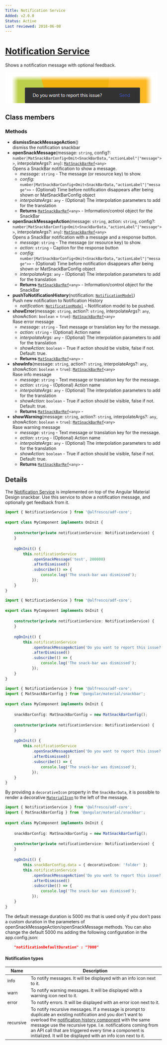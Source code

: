 ```yaml
---
Title: Notification Service
Added: v2.0.0
Status: Active
Last reviewed: 2018-06-08
---
```


# [Notification Service](../../../lib/core/src/lib/notifications/services/notification.service.ts "Defined in notification.service.ts")

Shows a notification message with optional feedback.

![Notification Service screenshot](../../docassets/images/NotiService.png)

## Class members

### Methods

-   **dismissSnackMessageAction**()<br/>
    dismiss the notification snackbar
-   **openSnackMessage**(message: `string`, config?: `number|MatSnackBarConfig<Omit<SnackBarData,"actionLabel"|"message">>`, interpolateArgs?: `any`): [`MatSnackBarRef`](https://material.angular.io/components/snack-bar/overview)`<any>`<br/>
    Opens a SnackBar notification to show a message.
    -   _message:_ `string`  - The message (or resource key) to show.
    -   _config:_ `number|MatSnackBarConfig<Omit<SnackBarData,"actionLabel"|"message">>`  - (Optional) Time before notification disappears after being shown or MatSnackBarConfig object
    -   _interpolateArgs:_ `any`  - (Optional) The interpolation parameters to add for the translation
    -   **Returns** [`MatSnackBarRef`](https://material.angular.io/components/snack-bar/overview)`<any>` - Information/control object for the SnackBar
-   **openSnackMessageAction**(message: `string`, action: `string`, config?: `number|MatSnackBarConfig<Omit<SnackBarData,"actionLabel"|"message">>`, interpolateArgs?: `any`): [`MatSnackBarRef`](https://material.angular.io/components/snack-bar/overview)`<any>`<br/>
    Opens a SnackBar notification with a message and a response button.
    -   _message:_ `string`  - The message (or resource key) to show.
    -   _action:_ `string`  - Caption for the response button
    -   _config:_ `number|MatSnackBarConfig<Omit<SnackBarData,"actionLabel"|"message">>`  - (Optional) Time before notification disappears after being shown or MatSnackBarConfig object
    -   _interpolateArgs:_ `any`  - (Optional) The interpolation parameters to add for the translation
    -   **Returns** [`MatSnackBarRef`](https://material.angular.io/components/snack-bar/overview)`<any>` - Information/control object for the SnackBar
-   **pushToNotificationHistory**(notification: [`NotificationModel`](../../../lib/core/src/lib/notifications/models/notification.model.ts))<br/>
    Push new notification to Notification History
    -   _notification:_ [`NotificationModel`](../../../lib/core/src/lib/notifications/models/notification.model.ts)  - Notification model to be pushed.
-   **showError**(message: `string`, action?: `string`, interpolateArgs?: `any`, showAction: `boolean` = `true`): [`MatSnackBarRef`](https://material.angular.io/components/snack-bar/overview)`<any>`<br/>
    Rase error message
    -   _message:_ `string`  - Text message or translation key for the message.
    -   _action:_ `string`  - (Optional) Action name
    -   _interpolateArgs:_ `any`  - (Optional) The interpolation parameters to add for the translation
    -   _showAction:_ `boolean`  - True if action should be visible, false if not. Default: true.
    -   **Returns** [`MatSnackBarRef`](https://material.angular.io/components/snack-bar/overview)`<any>` - 
-   **showInfo**(message: `string`, action?: `string`, interpolateArgs?: `any`, showAction: `boolean` = `true`): [`MatSnackBarRef`](https://material.angular.io/components/snack-bar/overview)`<any>`<br/>
    Rase info message
    -   _message:_ `string`  - Text message or translation key for the message.
    -   _action:_ `string`  - (Optional) Action name
    -   _interpolateArgs:_ `any`  - (Optional) The interpolation parameters to add for the translation
    -   _showAction:_ `boolean`  - True if action should be visible, false if not. Default: true.
    -   **Returns** [`MatSnackBarRef`](https://material.angular.io/components/snack-bar/overview)`<any>` - 
-   **showWarning**(message: `string`, action?: `string`, interpolateArgs?: `any`, showAction: `boolean` = `true`): [`MatSnackBarRef`](https://material.angular.io/components/snack-bar/overview)`<any>`<br/>
    Rase warning message
    -   _message:_ `string`  - Text message or translation key for the message.
    -   _action:_ `string`  - (Optional) Action name
    -   _interpolateArgs:_ `any`  - (Optional) The interpolation parameters to add for the translation
    -   _showAction:_ `boolean`  - True if action should be visible, false if not. Default: true.
    -   **Returns** [`MatSnackBarRef`](https://material.angular.io/components/snack-bar/overview)`<any>` -

## Details

The [Notification Service](notification.service.md) is implemented on top of the Angular Material Design snackbar.
Use this service to show a notification message, and optionally get feedback from it.

```ts
import { NotificationService } from '@alfresco/adf-core';

export class MyComponent implements OnInit {

    constructor(private notificationService: NotificationService) {
    }

    ngOnInit() {
        this.notificationService
            .openSnackMessage('test', 200000)
            .afterDismissed()
            .subscribe(() => {
                console.log('The snack-bar was dismissed');
            });
    }
}
```

```ts
import { NotificationService } from '@alfresco/adf-core';

export class MyComponent implements OnInit {

    constructor(private notificationService: NotificationService) {
    }

    ngOnInit() {
        this.notificationService
            .openSnackMessageAction('Do you want to report this issue?', 'send', 200000)
            .afterDismissed()
            .subscribe(() => {
                console.log('The snack-bar was dismissed');
            });
    }
}
```

```ts
import { NotificationService } from '@alfresco/adf-core';
import { MatSnackBarConfig } from '@angular/material/snackbar';

export class MyComponent implements OnInit {

    snackBarConfig: MatSnackBarConfig = new MatSnackBarConfig();

    constructor(private notificationService: NotificationService) {
    }

    ngOnInit() {
        this.notificationService
            .openSnackMessageAction('Do you want to report this issue?', 'send', snackBarConfig)
            .afterDismissed()
            .subscribe(() => {
                console.log('The snack-bar was dismissed');
            });
    }
}
```

By providing a `decorativeIcon` property in the `SnackBarData`, it is possible to render a decorative
[`MaterialIcon`](https://material.angular.io/components/icon/overview#interactive-icons) to the left of the message.

```ts
import { NotificationService } from '@alfresco/adf-core';
import { MatSnackBarConfig } from '@angular/material/snackbar';

export class MyComponent implements OnInit {

    snackBarConfig: MatSnackBarConfig = new MatSnackBarConfig();
    
    constructor(private notificationService: NotificationService) {
    }

    ngOnInit() {
        this.snackBarConfig.data = { decorativeIcon: 'folder' };
        this.notificationService
            .openSnackMessageAction('Do you want to report this issue?', 'send', snackBarConfig)
            .afterDismissed()
            .subscribe(() => {
                console.log('The snack-bar was dismissed');
            });
    }
}
```

The default message duration is 5000 ms that is used only if you don't pass a custom duration in the parameters of openSnackMessageAction/openSnackMessage methods.
You can also change the default 5000 ms adding the following configuration in the app.config.json:

```json
    "notificationDefaultDuration" : "7000"
```

#### Notification types

| Name | Description |
| ---- | ----------- |
| info | To notify messages. It will be displayed with an info icon next to it. |
| warn | To notify warning messages. It will be displayed with a warning icon next to it. |
| error | To notify errors. It will be displayed with an error icon next to it. |
| recursive | To notify recursive messages. If a message is prompt to duplicate an existing notification and you don't want to overload the [notification history component](../../core/components/notification-history.component.md) with the same message use the recursive type. I.e. notifications coming from an API call that are triggered every time a component is initialized. It will be displayed with an info icon next to it. |
